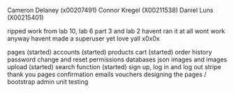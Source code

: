 Cameron Delaney (x00207491)
Connor Kregel (X00211538)
Daniel Luns (X00215401)

ripped work from lab 10, lab 6 part 3 and lab 2
havent ran it at all
wont work anyway
havent made a superuser yet
love yall x0x0x

pages (started)
accounts (started)
products
cart (started)
order history 
password change and reset
permissions
databases
json
images and images upload (started)
search function (started)
sign up, log in and log out
stripe
thank you pages
confirmation emails
vouchers 
designing the pages / bootstrap
admin
unit testing
